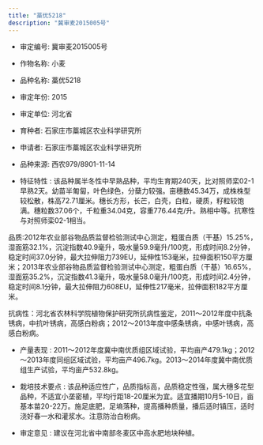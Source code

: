 ```yaml
---
title: "藁优5218"
description: "冀审麦2015005号"
---
```

* 审定编号:  冀审麦2015005号

*  作物名称:  小麦

*  品种名称:  藁优5218

*  审定年份:  2015

*  审定单位:  河北省

* 育种者:  石家庄市藁城区农业科学研究所

*  申请者:  石家庄市藁城区农业科学研究所

*  品种来源:  西农979/8901-11-14

*  特征特性 : 
该品种属半冬性中早熟品种，平均生育期240天，比对照师栾02-1早熟2天。幼苗半匍匐，叶色绿色，分蘖力较强。亩穗数45.34万，成株株型较松散，株高72.71厘米。穗长方形，长芒，白壳，白粒，硬质，籽粒较饱满。穗粒数37.06个，千粒重34.04克，容重776.44克/升。熟相中等。抗寒性与对照师栾02-1相当。
品质:2012年农业部谷物品质监督检验测试中心测定，粗蛋白质（干基）15.25%，湿面筋32.1%，沉淀指数40.9毫升，吸水量59.9毫升/100克，形成时间8.2分钟，稳定时间37.0分钟，最大拉伸阻力739EU，延伸性153毫米，拉伸面积150平方厘米；2013年农业部谷物品质监督检验测试中心测定，粗蛋白质（干基）16.65%，湿面筋35.2%，沉淀指数41.3毫升，吸水量58.0毫升/100克，形成时间2.4分钟，稳定时间8.1分钟，最大拉伸阻力608EU，延伸性217毫米，拉伸面积182平方厘米。
 抗病性：河北省农林科学院植物保护研究所抗病性鉴定，2011～2012年度中抗条锈病，中抗叶锈病，高感白粉病；2012～2013年度中感条锈病，中感叶锈病，高感白粉病。
 
*  产量表现 : 
2011～2012年度冀中南优质组区域试验，平均亩产479.1kg；2012～2013年度同组区域试验，平均亩产496.7kg。2013～2014年度冀中南优质组生产试验，平均亩产532.8kg。

*  栽培技术要点 : 
该品种适应性广，品质指标高，品质稳定性强，属大穗多花型品种，不适宜小垄密植，平均行距18-20厘米为宜。适宜播期10月5-10日，亩基本苗20-22万。施足底肥，足墒落种，提高播种质量，播后适时镇压，适时浇好春一水和灌浆水。注意防治白粉病。

*  审定意见 : 
建议在河北省中南部冬麦区中高水肥地块种植。
